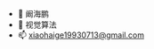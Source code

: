 - 👋 阚海鹏
- 👀 视觉算法
- 📫 xiaohaige19930713@gmail.com

<!---
Fight-hawk/Fight-hawk is a ✨ special ✨ repository because its `README.md` (this file) appears on your GitHub profile.
You can click the Preview link to take a look at your changes.
--->
